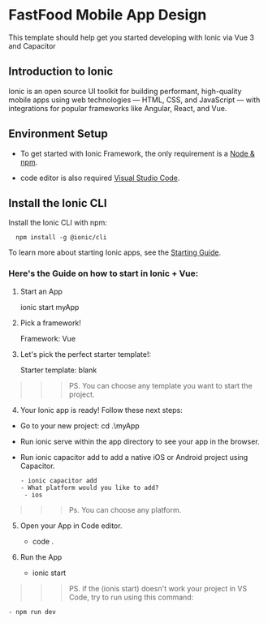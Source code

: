 # FastFood Mobile App Design

This template should help get you started developing with Ionic via Vue 3 and Capacitor



## Introduction to Ionic

Ionic is an open source UI toolkit for building performant, high-quality mobile apps using web technologies — HTML, CSS, and JavaScript — with integrations for popular frameworks like Angular, React, and Vue.




## Environment Setup

* To get started with Ionic Framework, the only requirement is a [Node & npm](https://docs.npmjs.com/downloading-and-installing-node-js-and-npm).

* code editor is also required [Visual Studio Code](https://code.visualstudio.com/download).



## Install the Ionic CLI

Install the Ionic CLI with npm:
 
    
      npm install -g @ionic/cli


To learn more about starting Ionic apps, see the [Starting Guide](https://ionicframework.com/docs/developing/starting).



### Here's the Guide on how to start in Ionic + Vue:

1. Start an App

    ionic start myApp

2. Pick a framework!

    Framework: Vue

3. Let's pick the perfect starter template!:

    Starter template: blank

> > > PS. You can choose any template you want to start the project.

4. Your Ionic app is ready! Follow these next steps:

  - Go to your new project: cd .\myApp
  - Run ionic serve within the app directory to see your app in the browser.
  - Run ionic capacitor add to add a native iOS or Android project using Capacitor.
    
        - ionic capacitor add
        - What platform would you like to add? 
         - ios

>>> Ps. You can choose any platform.

5. Open your App in Code editor.
    - code .

6. Run the App

    - ionic start

>>> PS. if the (ionis start) doesn't work your project in VS Code, try to run using this command: 

    - npm run dev










